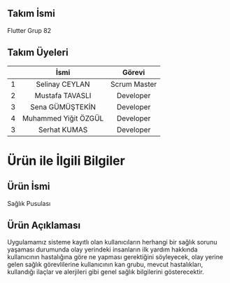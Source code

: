 ## Takım İsmi
Flutter Grup 82

## Takım Üyeleri

|         |    İsmi     |    Görevi    |
|------   | :----------: | :----------: |
| 1 | Selinay CEYLAN | Scrum Master |
| 2 | Mustafa TAVASLI | Developer |
| 3 | Sena GÜMÜŞTEKİN | Developer |
| 4 | Muhammed Yiğit ÖZGÜL | Developer |
| 3 | Serhat KUMAS  | Developer |


# Ürün ile İlgili Bilgiler

## Ürün İsmi
Sağlık Pusulası

## Ürün Açıklaması
Uygulamamız sisteme kayıtlı olan kullanıcıların herhangi bir sağlık sorunu yaşaması durumunda olay yerindeki insanların ilk yardım hakkında kullanıcının hastalığına göre ne yapması gerektiğini söyleyecek, olay yerine gelen sağlık görevlilerine kullanıcının kan grubu, mevcut hastalıkları, kullandığı ilaçlar ve alerjileri gibi genel sağlık bilgilerini gösterecektir.
